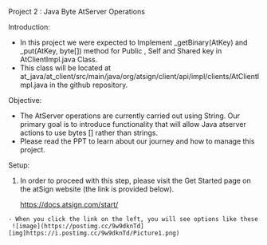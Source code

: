 Project 2 : Java Byte AtServer Operations

Introduction:

  -	In this project we were expected to Implement _getBinary(AtKey) and _put(AtKey, byte[]) method for Public , Self and Shared key in AtClientImpl.java Class.
  -	This class will be located at at_java/at_client/src/main/java/org/atsign/client/api/impl/clients/AtClientImpl.java in the github repository.
  
  
Objective:

  -	The AtServer operations are currently carried out using String. Our primary goal is to introduce functionality that will allow Java atserver actions to use bytes [] rather     than strings.
  -	 Please read the PPT to learn about our journey and how to manage this project.

  
  
Setup:

1.	 In order to proceed with this step, please visit the Get Started page on the atSign website (the link is provided below).

     https://docs.atsign.com/start/

    - When you click the link on the left, you will see options like these
     ![image](https://postimg.cc/9w9dknTd][img]https://i.postimg.cc/9w9dknTd/Picture1.png)
